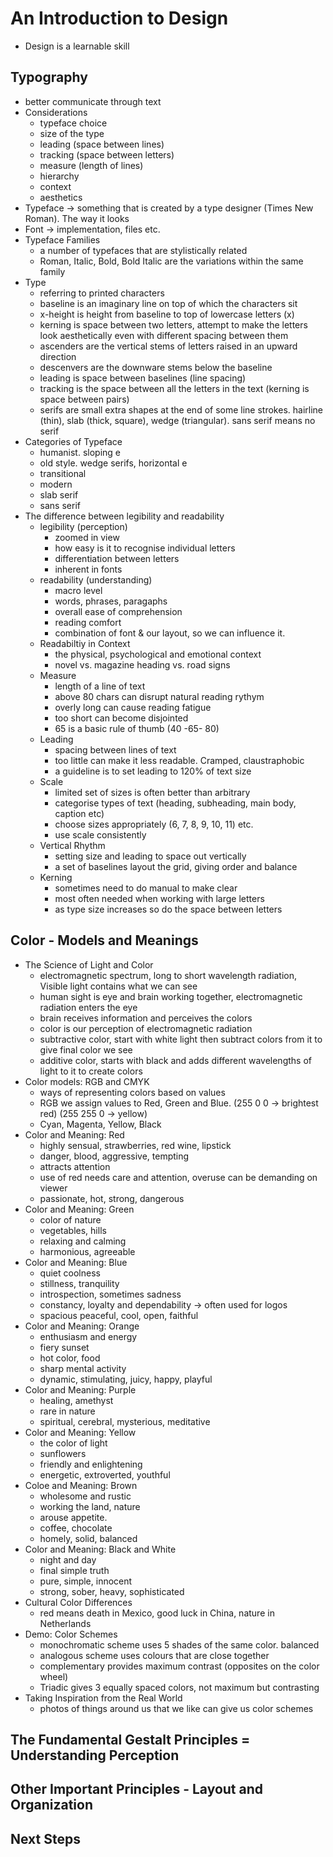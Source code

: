 # An Introduction to Design

  * Design is a learnable skill

## Typography

  * better communicate through text
  * Considerations
    * typeface choice
    * size of the type
    * leading (space between lines)
    * tracking (space between letters)
    * measure (length of lines)
    * hierarchy
    * context
    * aesthetics
  * Typeface -> something that is created by a type designer (Times New Roman). The way it looks
  * Font -> implementation, files etc.
  * Typeface Families
    * a number of typefaces that are stylistically related
    * Roman, Italic, Bold, Bold Italic are the variations within the same family
  * Type
    * referring to printed characters
    * baseline is an imaginary line on top of which the characters sit
    * x-height is height from baseline to top of lowercase letters (x)
    * kerning is space between two letters, attempt to make the letters look aesthetically even with different spacing between them
    * ascenders are the vertical stems of letters raised in an upward direction
    * descenvers are the downware stems below the baseline
    * leading is space between baselines (line spacing)
    * tracking is the space between all the letters in the text (kerning is space between pairs)
    * serifs are small extra shapes at the end of some line strokes. hairline (thin), slab (thick, square), wedge (triangular). sans serif means no serif
  * Categories of Typeface
    * humanist. sloping e
    * old style. wedge serifs, horizontal e
    * transitional
    * modern
    * slab serif
    * sans serif
  * The difference between legibility and readability
    * legibility (perception)
      * zoomed in view
      * how easy is it to recognise individual letters
      * differentiation between letters
      * inherent in fonts
    * readability (understanding)
      * macro level
      * words, phrases, paragaphs
      * overall ease of comprehension
      * reading comfort
      * combination of font & our layout, so we can influence it.
    * Readabiltiy in Context
      * the physical, psychological and emotional context
      * novel vs. magazine heading vs. road signs
    * Measure
      * length of a line of text
      * above 80 chars can disrupt natural reading rythym
      * overly long can cause reading fatigue
      * too short can become disjointed
      * 65 is a basic rule of thumb (40 -65- 80)
    * Leading
      * spacing between lines of text
      * too little can make it less readable. Cramped, claustraphobic
      * a guideline is to set leading to 120% of text size 
    * Scale
      * limited set of sizes is often better than arbitrary
      * categorise types of text (heading, subheading, main body, caption etc)
      * choose sizes appropriately (6, 7, 8, 9, 10, 11) etc.
      * use scale consistently
    * Vertical Rhythm
      * setting size and leading to space out vertically
      * a set of baselines layout the grid, giving order and balance
    * Kerning
      * sometimes need to do manual to make clear
      * most often needed when working with large letters
      * as type size increases so do the space between letters


## Color - Models and Meanings

* The Science of Light and Color
  * electromagnetic spectrum, long to short wavelength radiation, Visible light contains what we can see
  * human sight is eye and brain working together, electromagnetic radiation enters the eye
  * brain receives information and perceives the colors
  * color is our perception of electromagnetic radiation
  * subtractive color, start with white light then subtract colors from it to give final color we see
  * additive color, starts with black and adds different wavelengths of light to it to create colors
* Color models: RGB and CMYK
  * ways of representing colors based on values
  * RGB we assign values to Red, Green and Blue. (255 0 0 -> brightest red) (255 255 0 -> yellow)
  * Cyan, Magenta, Yellow, Black 
* Color and Meaning: Red
  * highly sensual, strawberries, red wine, lipstick
  * danger, blood, aggressive, tempting
  * attracts attention
  * use of red needs care and attention, overuse can be demanding on viewer
  * passionate, hot, strong, dangerous
* Color and Meaning: Green
  * color of nature
  * vegetables, hills
  * relaxing and calming
  * harmonious, agreeable
* Color and Meaning: Blue
  * quiet coolness
  * stillness, tranquility
  * introspection, sometimes sadness
  * constancy, loyalty and dependability -> often used for logos
  * spacious peaceful, cool, open, faithful
* Color and Meaning: Orange
  * enthusiasm and energy
  * fiery sunset
  * hot color, food
  * sharp mental activity
  * dynamic, stimulating, juicy, happy, playful
* Color and Meaning: Purple
  * healing, amethyst
  * rare in nature
  * spiritual, cerebral, mysterious, meditative
* Color and Meaning: Yellow
  * the color of light
  * sunflowers
  * friendly and enlightening
  * energetic, extroverted, youthful
* Coloe and Meaning: Brown
  * wholesome and rustic
  * working the land, nature
  * arouse appetite.
  * coffee, chocolate
  * homely, solid, balanced
* Color and Meaning: Black and White
  * night and day
  * final simple truth
  * pure, simple, innocent
  * strong, sober, heavy, sophisticated
* Cultural Color Differences
  * red means death in Mexico, good luck in China, nature in Netherlands
* Demo: Color Schemes
  * monochromatic scheme uses 5 shades of the same color. balanced
  * analogous scheme uses colours that are close together
  * complementary provides maximum contrast (opposites on the color wheel)
  * Triadic gives 3 equally spaced colors, not maximum but contrasting
* Taking Inspiration from the Real World
  * photos of things around us that we like can give us color schemes

## The Fundamental Gestalt Principles = Understanding Perception
## Other Important Principles - Layout and Organization
## Next Steps
